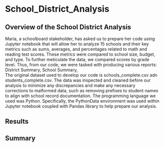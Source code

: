 # School_District_Analysis

## Overview of the School District Analysis

Maria, a schoolboard stakeholder, has asked us to prepare her code using Jupyter notebook that will allow her to analyze 15 schools and their key metrics such as sums, averages, and percentages related to math and reading test scores. These metrics were compared to school size, budget, and type. To further meticulate the data, we compared scores by grade level. Thus, from our code, we were tasked with producing various reports: District Summary, School Summary,  
The original dataset used to develop our code is schools_complete.csv adn students_complete.csv. The data was inspected and cleaned before our analysis to minimize any discrepancies and make any necessary corrections to malformed data, such as removing prefixes to student names to align with school record documentation. The programming language we used was Python. Specifically, the PythonData environment was used within Jupyter notebook coupled with Pandas library to help prepare our analysis.

## Results

## Summary


